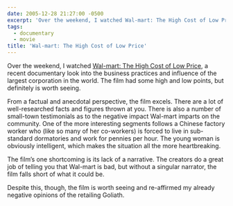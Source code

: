 ```yaml
---
date: 2005-12-28 21:27:00 -0500
excerpt: 'Over the weekend, I watched Wal-mart: The High Cost of Low Price, a recent documentary look into the business practices and influence of the largest corporation in the world.'
tags:
  - documentary
  - movie
title: 'Wal-mart: The High Cost of Low Price'
---
```


Over the weekend, I watched [Wal-mart: The High Cost of Low Price](http://www.amazon.com/dp/B000BTH4K4/?tag=sixtwothree-20), a recent documentary look into the business practices and influence of the largest corporation in the world. The film had some high and low points, but definitely is worth seeing.

From a factual and anecdotal perspective, the film excels. There are a lot of well-researched facts and figures thrown at you. There is also a number of small-town testimonials as to the negative impact Wal-mart imparts on the community. One of the more interesting segments follows a Chinese factory worker who (like so many of her co-workers) is forced to live in sub-standard dormatories and work for pennies per hour. The young woman is obviously intelligent, which makes the situation all the more heartbreaking.

The film’s one shortcoming is its lack of a narrative. The creators do a great job of telling you that Wal-mart is bad, but without a singular narrator, the film falls short of what it could be.

Despite this, though, the film is worth seeing and re-affirmed my already negative opinions of the retailing Goliath.